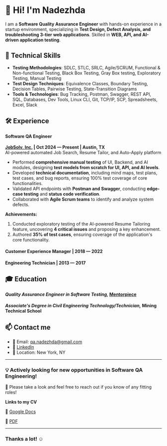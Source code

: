 # 👋 Hi! I'm Nadezhda

I am a **Software Quality Assurance Engineer** with hands-on experience in a startup environment, specializing in **Test Design, Defect Analysis, and troubleshooting 3-tier web applications**. Skilled in **WEB, API, and AI-driven application testing**.

## 🚀 Technical Skills

- **Testing Methodologies**: SDLC, STLC, SRLC, Agile/SCRUM, Functional & Non-functional Testing, Black Box Testing, Gray Box testing, Exploratory Testing, Manual Testing
- **Test Design Techniques**: Equivalence Classes, Boundary Testing, Decision Tables, Pairwise Testing, State-Transition Diagrams
- **Tools & Technologies**: Bug Tracking, Postman, Swagger, REST API, SQL, Databases, Dev Tools, Linux CLI, Git, TCP/IP, SCP, Spreadsheets, Excel, Slack

## 🛠 Experience
#### **Software QA Engineer**  
**[JobSolv, Inc.](https://www.jobsolv.com/) | Oct 2024 — Present | Austin, TX**  
AI-powered automated Job Search, Resume Tailor, and Auto-Apply platform

- Performed **comprehensive manual testing** of UI, Backend, and AI modules, designing **test models from scratch for UI, API, and AI levels**.
- Developed **technical documentation**, including mind maps, test plans, test cases, and bug reports, ensuring 100% test coverage of core functionalities.
- Validated API endpoints with **Postman and Swagger**, conducting **edge-case testing** and **status code verification**.
- Collaborated with **Agile Scrum teams** to identify and analyze system defects.

**Achievements:**
1. Conducted exploratory testing of the AI-powered Resume Tailoring feature, uncovering **4 critical issues** and proposing a key enhancement.
2. Authored **35% of test cases**, ensuring coverage of the application's core functionality.

#### **Customer Experience Manager | 2018 — 2022**
#### **Engineering Technician | 2013 — 2017**

## 🎓 Education

#### *Quality Assurance Engineer in Software Testing,* [Mentorpiece](https://mentorpiece.education/alumni/240202/)
#### *Associate's Degree in Civil Engineering Technology/Technician,* Mining Technical School

## 📫 Contact me

- 📧 Email: qa.nadezhda@gmail.com  
- 💼 [LinkedIn](https://linkedin.com/in/nadia-qa)  
- 📍 Location: New York, NY  
---
### 💡 **Actively looking for new opportunities in Software QA Engineering!** 
  
👀 Please take a look and feel free to reach out if you know of any fitting roles! 

**Links to my CV**

📄 [Google Docs](https://docs.google.com/document/d/1d1eIBqTjqNdS1Nc0DsToxv0ZmLNGDulx/edit?usp=sharing&ouid=104071092538694063236&rtpof=true&sd=true) 

📄 [PDF](https://drive.google.com/file/d/1Oast8TYzqSj3BXIapqqF3SjoOfTGXjOh/view?usp=sharing)

--- 
### Thanks a lot! ☺️


